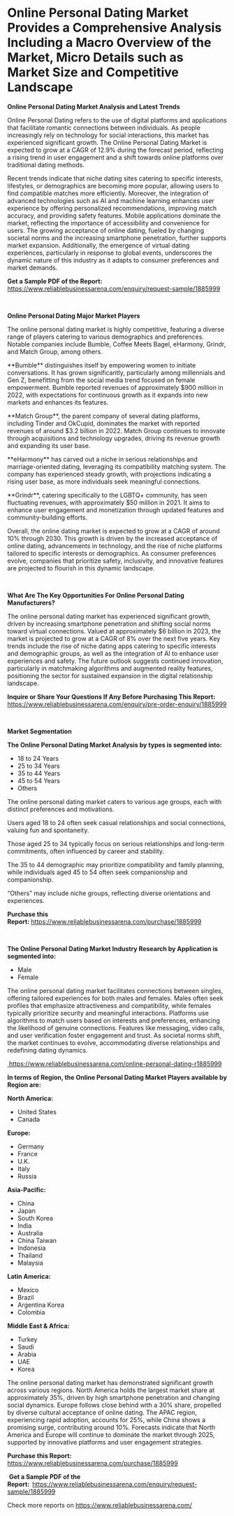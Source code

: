 <p><h1>Online Personal Dating Market Provides a Comprehensive Analysis Including a Macro Overview of the Market, Micro Details such as Market Size and Competitive Landscape</h1></p><p><strong>Online Personal Dating Market Analysis and Latest Trends</strong></p>
<p><p>Online Personal Dating refers to the use of digital platforms and applications that facilitate romantic connections between individuals. As people increasingly rely on technology for social interactions, this market has experienced significant growth. The Online Personal Dating Market is expected to grow at a CAGR of 12.9% during the forecast period, reflecting a rising trend in user engagement and a shift towards online platforms over traditional dating methods.</p><p>Recent trends indicate that niche dating sites catering to specific interests, lifestyles, or demographics are becoming more popular, allowing users to find compatible matches more efficiently. Moreover, the integration of advanced technologies such as AI and machine learning enhances user experience by offering personalized recommendations, improving match accuracy, and providing safety features. Mobile applications dominate the market, reflecting the importance of accessibility and convenience for users. The growing acceptance of online dating, fueled by changing societal norms and the increasing smartphone penetration, further supports market expansion. Additionally, the emergence of virtual dating experiences, particularly in response to global events, underscores the dynamic nature of this industry as it adapts to consumer preferences and market demands.</p></p>
<p><strong>Get a Sample PDF of the Report:&nbsp;</strong> <a href="https://www.reliablebusinessarena.com/enquiry/request-sample/1885999?utm_campaign=3215&utm_medium=2&utm_source=Github&utm_content=ia&utm_term=11032025&utm_id=online-personal-dating">https://www.reliablebusinessarena.com/enquiry/request-sample/1885999</a></p>
<p>&nbsp;</p>
<p><strong>Online Personal Dating Major Market Players</strong></p>
<p><p>The online personal dating market is highly competitive, featuring a diverse range of players catering to various demographics and preferences. Notable companies include Bumble, Coffee Meets Bagel, eHarmony, Grindr, and Match Group, among others.</p><p>**Bumble** distinguishes itself by empowering women to initiate conversations. It has grown significantly, particularly among millennials and Gen Z, benefitting from the social media trend focused on female empowerment. Bumble reported revenues of approximately $900 million in 2022, with expectations for continuous growth as it expands into new markets and enhances its features.</p><p>**Match Group**, the parent company of several dating platforms, including Tinder and OkCupid, dominates the market with reported revenues of around $3.2 billion in 2022. Match Group continues to innovate through acquisitions and technology upgrades, driving its revenue growth and expanding its user base.</p><p>**eHarmony** has carved out a niche in serious relationships and marriage-oriented dating, leveraging its compatibility matching system. The company has experienced steady growth, with projections indicating a rising user base, as more individuals seek meaningful connections.</p><p>**Grindr**, catering specifically to the LGBTQ+ community, has seen fluctuating revenues, with approximately $50 million in 2021. It aims to enhance user engagement and monetization through updated features and community-building efforts.</p><p>Overall, the online dating market is expected to grow at a CAGR of around 10% through 2030. This growth is driven by the increased acceptance of online dating, advancements in technology, and the rise of niche platforms tailored to specific interests or demographics. As consumer preferences evolve, companies that prioritize safety, inclusivity, and innovative features are projected to flourish in this dynamic landscape.</p></p>
<p>&nbsp;</p>
<p><strong>What Are The Key Opportunities For Online Personal Dating Manufacturers?</strong></p>
<p><p>The online personal dating market has experienced significant growth, driven by increasing smartphone penetration and shifting social norms toward virtual connections. Valued at approximately $6 billion in 2023, the market is projected to grow at a CAGR of 8% over the next five years. Key trends include the rise of niche dating apps catering to specific interests and demographic groups, as well as the integration of AI to enhance user experiences and safety. The future outlook suggests continued innovation, particularly in matchmaking algorithms and augmented reality features, positioning the sector for sustained expansion in the digital relationship landscape.</p></p>
<p><strong>Inquire or Share Your Questions If Any Before Purchasing This Report:</strong> <a href="https://www.reliablebusinessarena.com/enquiry/pre-order-enquiry/1885999?utm_campaign=3215&utm_medium=2&utm_source=Github&utm_content=ia&utm_term=11032025&utm_id=online-personal-dating">https://www.reliablebusinessarena.com/enquiry/pre-order-enquiry/1885999</a></p>
<p>&nbsp;</p>
<p><strong>Market Segmentation</strong></p>
<p><strong>The Online Personal Dating Market Analysis by types is segmented into:</strong></p>
<p><ul><li>18 to 24 Years</li><li>25 to 34 Years</li><li>35 to 44 Years</li><li>45 to 54 Years</li><li>Others</li></ul></p>
<p><p>The online personal dating market caters to various age groups, each with distinct preferences and motivations. </p><p>Users aged 18 to 24 often seek casual relationships and social connections, valuing fun and spontaneity. </p><p>Those aged 25 to 34 typically focus on serious relationships and long-term commitments, often influenced by career and stability. </p><p>The 35 to 44 demographic may prioritize compatibility and family planning, while individuals aged 45 to 54 often seek companionship and companionship. </p><p>“Others” may include niche groups, reflecting diverse orientations and experiences.</p></p>
<p><strong>Purchase this Report:&nbsp;</strong><a href="https://www.reliablebusinessarena.com/purchase/1885999?utm_campaign=3215&utm_medium=2&utm_source=Github&utm_content=ia&utm_term=11032025&utm_id=online-personal-dating">https://www.reliablebusinessarena.com/purchase/1885999</a></p>
<p>&nbsp;</p>
<p><strong>The Online Personal Dating Market Industry Research by Application is segmented into:</strong></p>
<p><ul><li>Male</li><li>Female</li></ul></p>
<p><p>The online personal dating market facilitates connections between singles, offering tailored experiences for both males and females. Males often seek profiles that emphasize attractiveness and compatibility, while females typically prioritize security and meaningful interactions. Platforms use algorithms to match users based on interests and preferences, enhancing the likelihood of genuine connections. Features like messaging, video calls, and user verification foster engagement and trust. As societal norms shift, the market continues to evolve, accommodating diverse relationships and redefining dating dynamics.</p></p>
<p><a href="https://www.reliablebusinessarena.com/online-personal-dating-r1885999?utm_campaign=3215&utm_medium=2&utm_source=Github&utm_content=ia&utm_term=11032025&utm_id=online-personal-dating">&nbsp;https://www.reliablebusinessarena.com/online-personal-dating-r1885999</a></p>
<p><strong>In terms of Region, the Online Personal Dating Market Players available by Region are:</strong></p>
<p>
    <p> <strong> North America: </strong>
        <ul>
            <li>United States</li>
            <li>Canada</li>
        </ul>
        </p> 
    <p> <strong> Europe: </strong>
        <ul>
            <li>Germany</li>
            <li>France</li>
            <li>U.K.</li>
            <li>Italy</li>
            <li>Russia</li>
        </ul>
        </p> 
    <p> <strong> Asia-Pacific: </strong>
        <ul>
            <li>China</li>
            <li>Japan</li>
            <li>South Korea</li>
            <li>India</li>
            <li>Australia</li>
            <li>China Taiwan</li>
            <li>Indonesia</li>
            <li>Thailand</li>
            <li>Malaysia</li>
        </ul>
        </p> 
    <p> <strong> Latin America: </strong>
        <ul>
            <li>Mexico</li>
            <li>Brazil</li>
            <li>Argentina Korea</li>
            <li>Colombia</li>
        </ul>
        </p> 
    <p> <strong> Middle East & Africa: </strong>
        <ul>
            <li>Turkey</li>
            <li>Saudi</li>
            <li>Arabia</li>
            <li>UAE</li>
            <li>Korea</li>
        </ul>
    </p>
    </p>
<p><p>The online personal dating market has demonstrated significant growth across various regions. North America holds the largest market share at approximately 35%, driven by high smartphone penetration and changing social dynamics. Europe follows close behind with a 30% share, propelled by diverse cultural acceptance of online dating. The APAC region, experiencing rapid adoption, accounts for 25%, while China shows a promising surge, contributing around 10%. Forecasts indicate that North America and Europe will continue to dominate the market through 2025, supported by innovative platforms and user engagement strategies.</p></p>
<p><strong>Purchase this Report: </strong><a href="https://www.reliablebusinessarena.com/purchase/1885999?utm_campaign=3215&utm_medium=2&utm_source=Github&utm_content=ia&utm_term=11032025&utm_id=online-personal-dating">https://www.reliablebusinessarena.com/purchase/1885999</a></p>
<p>&nbsp;<strong>Get a Sample PDF of the Report:&nbsp;&nbsp;</strong><a href="https://www.reliablebusinessarena.com/enquiry/request-sample/1885999?utm_campaign=3215&utm_medium=2&utm_source=Github&utm_content=ia&utm_term=11032025&utm_id=online-personal-dating">https://www.reliablebusinessarena.com/enquiry/request-sample/1885999</a></p>
<p><strong></strong></p>
<p>Check more reports on <a href="https://www.reliablebusinessarena.com/?utm_campaign=3215&utm_medium=2&utm_source=Github&utm_content=ia&utm_term=11032025&utm_id=online-personal-dating">https://www.reliablebusinessarena.com/</a></p>